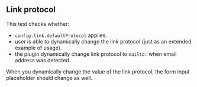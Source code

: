 ## Link protocol

This test checks whether:
- `config.link.defaultProtocol` applies.
- user is able to dynamically change the link protocol (just as an extended example of usage).
- the plugin dynamically change link protocol to `mailto:` when email address was detected.

When you dynamically change the value of the link protocol, the form input placeholder should change as well.
